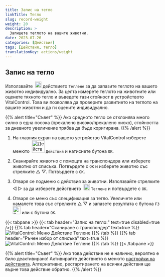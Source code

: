 ```yaml
---
title: Запис на тегло
linkTitle: Тегло
slug: record-weight
weight: 20
description: >
  Запишете теглото на вашите животни.
date: 2023-07-26
categories: [Действия]
tags: [Действия, тегло]
translationKey: actions/weight
---
```


## Запис на тегло
Използвайте &nbsp;<img src="/icons/actions/weight.svg" width="20" align="bottom" alt="Теглене" /> действието `Теглене` за да запазите теглото на вашето животно индивидуално. За целта измерете теглото на животните или оценете тяхното тегло и въведете тази стойност в устройството VitalControl. Това ви позволява да проверите развитието на теглото на вашите животни и да ги оцените индивидуално.

{{% alert title="Съвет" %}}
Ако средното тегло се отклонява много силно в една посока (прекалено високо/прекалено ниско), стойността за дневното увеличение трябва да бъде коригирана.
{{% /alert %}}

1. На главния екран на вашето устройство VitalControl изберете менюто &nbsp;<img src="/icons/actions.svg" width="40" align="bottom" alt="Действия" /> `Действия` и натиснете бутона `OK`.

2. Сканирайте животно с помощта на транспондера или изберете животно от списъка. Потвърдете с `OK` и изберете животно със стрелките △ ▽. Потвърдете с `OK`.

3. Отваря се подменю с действия за животни. Използвайте стрелките ◁ ▷ за да изберете действието &nbsp;<img src="/icons/actions/weight.svg" width="20" align="bottom" alt="Теглене" /> `Теглене` и потвърдете с `OK`.

4. Отваря се меню със спецификация за тегло. Увеличете или намалете това със стрелките △ ▽ и запазете резултата с бутона `F3` <img src="/icons/footer/save.svg" width="25" align="bottom" alt="Запазване" /> или с бутона `OK`.

{{< tabpane >}}
{{< tab header="Запис на тегло:" text=true disabled=true />}}
{{% tab header="Сканиране с транспондер" text=true %}}
  ![VitalControl: Меню Действие Теглене](../images/weighing-scan.png "Теглене")
{{% /tab %}}
{{% tab header="Ръчен избор от списъка" text=true %}}
  ![VitalControl: Меню Действие Теглене](../images/weighing.png "Теглене")
{{% /tab %}}
{{< /tabpane >}}

{{% alert title="Съвет" %}}
Ако това действие не е налично, вероятно е било деактивирано! Активирайте действието в менюто [настройки на действията](../settings/). Алтернативно, рестартирането на всички действия ще върне това действие обратно.
{{% /alert %}}
